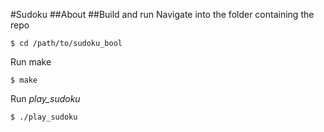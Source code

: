 #Sudoku
##About
##Build and run
Navigate into the folder containing the repo

`$ cd /path/to/sudoku_bool`

Run make

`$ make`

Run *play_sudoku*

`$ ./play_sudoku`

